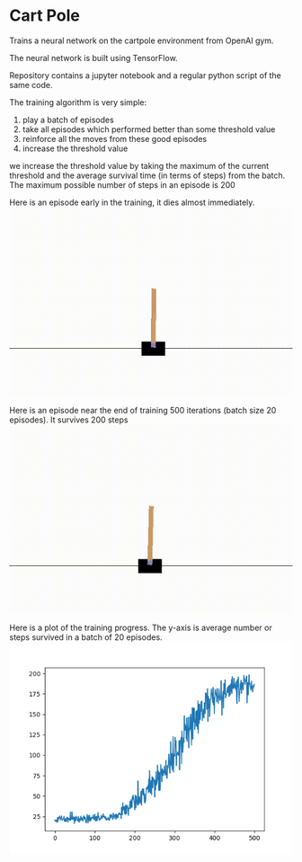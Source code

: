 # Cart Pole

Trains a neural network on the cartpole environment from OpenAI gym.

The neural network is built using TensorFlow.

Repository contains a jupyter notebook and a regular python script of the same code.

The training algorithm is very simple: 
1) play a batch of episodes
2) take all episodes which performed better than some threshold value
3) reinforce all the moves from these good episodes
4) increase the threshold value

we increase the threshold value by taking the maximum of the current threshold and the average
survival time (in terms of steps) from the batch. The maximum possible number of steps in an episode is 200


Here is an episode early in the training, it dies almost immediately.
![Early Training](https://github.com/admlcldo/cartpole/blob/master/early_training.gif)

Here is an episode near the end of training 500 iterations (batch size 20 episodes). It survives
200 steps
![Late Training](https://github.com/admlcldo/cartpole/blob/master/late_training.gif)

Here is a plot of the training progress. The y-axis is average number or steps survived in a batch of 20 episodes.
![Averages](https://github.com/admlcldo/cartpole/blob/master/averages.png)
